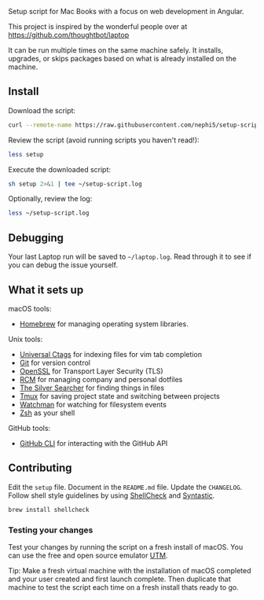 Setup script for Mac Books with a focus on web development in Angular.

This project is inspired by the wonderful people over at https://github.com/thoughtbot/laptop

It can be run multiple times on the same machine safely.
It installs, upgrades, or skips packages
based on what is already installed on the machine.

Install
-------

Download the script:

```sh 
curl --remote-name https://raw.githubusercontent.com/nephi5/setup-script/main/setup
```

Review the script (avoid running scripts you haven't read!):

```sh
less setup
```

Execute the downloaded script:

```sh
sh setup 2>&1 | tee ~/setup-script.log
```

Optionally, review the log:

```sh
less ~/setup-script.log
```

Debugging
---------

Your last Laptop run will be saved to `~/laptop.log`.
Read through it to see if you can debug the issue yourself.

What it sets up
---------------

macOS tools:

* [Homebrew] for managing operating system libraries.

[Homebrew]: http://brew.sh/

Unix tools:

* [Universal Ctags] for indexing files for vim tab completion
* [Git] for version control
* [OpenSSL] for Transport Layer Security (TLS)
* [RCM] for managing company and personal dotfiles
* [The Silver Searcher] for finding things in files
* [Tmux] for saving project state and switching between projects
* [Watchman] for watching for filesystem events
* [Zsh] as your shell

[Universal Ctags]: https://ctags.io/
[Git]: https://git-scm.com/
[OpenSSL]: https://www.openssl.org/
[RCM]: https://github.com/thoughtbot/rcm
[The Silver Searcher]: https://github.com/ggreer/the_silver_searcher
[Tmux]: http://tmux.github.io/
[Watchman]: https://facebook.github.io/watchman/
[Zsh]: http://www.zsh.org/

GitHub tools:

* [GitHub CLI] for interacting with the GitHub API

[GitHub CLI]: https://cli.github.com/

Contributing
------------

Edit the `setup` file.
Document in the `README.md` file.
Update the `CHANGELOG`.
Follow shell style guidelines by using [ShellCheck] and [Syntastic].

```sh
brew install shellcheck
```

[ShellCheck]: http://www.shellcheck.net/about.html
[Syntastic]: https://github.com/scrooloose/syntastic

### Testing your changes

Test your changes by running the script on a fresh install of macOS.
You can use the free and open source emulator [UTM].

Tip: Make a fresh virtual machine with the installation of macOS completed and
your user created and first launch complete. Then duplicate that machine to test
the script each time on a fresh install thats ready to go.

[UTM]: https://mac.getutm.app
